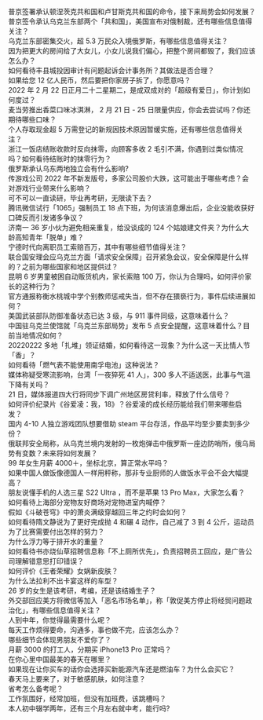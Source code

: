 普京签署承认顿涅茨克共和国和卢甘斯克共和国的命令，接下来局势会如何发展？  
普京签令承认乌克兰东部两个「共和国」，美国宣布对俄制裁，还有哪些信息值得关注？  
乌克兰东部密集交火，超 5.3 万民众入境俄罗斯，有哪些信息值得关注？  
因为把更大的房间给了大女儿，小女儿说我们偏心，把整个房间都毁了，我们应该怎么办？  
如何看待丰县城投因审计有问题起诉会计事务所？其做法是否合理？  
如果给您 12 亿人民币，然后要把你家房子拆了，你愿意吗？  
2022 年 2 月 22 日正月二十二星期二，是成双成对的「超级有爱日」，你计划如何度过？  
麦当劳推出香菜口味冰淇淋， 2 月 21 日 - 25 日限量供应，你会去尝试吗？你还期待哪些口味？  
个人存取现金超 5 万需登记的新规因技术原因暂缓实施，还有哪些信息值得关注？  
浙江一饭店结账收款时反向抹零，向顾客多收 2 毛引不满，你遇到过类似情况吗？如何看待结账时的抹零行为？  
俄罗斯承认乌东两地独立会有什么影响?  
传游戏公司 2022 年不新发版号，多家公司股价大跌，这可能出于哪些考虑？会对游戏行业带来什么影响？  
可不可以一直读研，毕业再考研，无限读下去？  
腾讯微信试行「1065」强制员工 18 点下班，为何该消息爆出后，企业没能收获好口碑反而引发诸多争议？  
济南一 36 岁小伙为避免相亲重复，给没谈成的 124 个姑娘建文件夹？为什么大龄高知青年「脱单」难？  
宁德时代向离职员工索赔百万，其中有哪些细节值得关注？  
联合国安理会应乌克兰方面「请求安全保障」召开紧急会议，安全保障是什么样的？之前为哪些国家和地区提供过？  
昆明 6 岁男童被困自动贩货机内，家长索赔 100 万，你认为合理吗，如何评价家长的这种行为？  
官方通报称衡水桃城中学个别教师惩戒失当，但不存在猥亵行为，事件后续进展如何？  
美国武装部队防御准备状态已达 3 级，与 911 事件同级，这意味着什么？  
中国驻乌克兰使馆就「乌克兰东部局势」发布 5 点安全提醒，这意味着什么？目前当地情况如何？  
20220222 多地「扎堆」领证结婚，如何看待这一现象？为什么这一天比情人节「香」？  
如何看待「燃气表不能使用南孚电池」这种说法？  
媒体称疑受寒流影响，台湾「一夜猝死 41 人」，300 多人不适送医，此事与气温下降有关吗？  
21 日，媒体报道四大行将同步下调广州地区房贷利率，释放了什么信号？  
如何评价纪录片《谷爱凌：我，18》？谷爱凌的成长经历能给我们带来哪些启发？  
国内 4-10 人独立游戏团队想要借助 steam 平台存活，作品平均至少要卖到多少份？  
俄联邦安全局称，从乌克兰境内发射的一枚炮弹击中俄罗斯一座边防哨所，俄乌局势有变数？未来将如何发展？  
99 年女生月薪 4000＋，坐标北京，算正常水平吗？  
如果中国人做饭像德国人一样用秤称，那非专业厨师的人做饭水平会不会大幅提高？  
朋友说懂手机的人选三星 S22 Ultra ，而不是苹果 13 Pro Max，大家怎么看？  
如何看待上海部分宠物友好商场对宠物进室内喊停？  
假如《斗破苍穹》中的萧炎满级穿越回三年之约时会如何？  
如何看待隋文静说为了更好完成抛 4 和碾 4 动作，自己减了 3 到 4 公斤，运动员为了比赛需要付出怎样的努力？  
为什么浮力等于排开水的重量？  
如何看待书亦烧仙草招聘信息称「不上厕所优先」，负责招聘员工回应，是广告公司理解错意思打印错误？  
如何评价《王者荣耀》女娲新皮肤？  
为什么法拉利不出卡宴这样的车型？  
26 岁的女生是该考研，考编，还是该结婚生子？  
外交部回应美方将微信等加入「恶名市场名单」，称「敦促美方停止将经贸问题政治化」，有哪些信息值得关注？  
人到中年，你觉得最需要什么呢？  
每天工作烦得要命，沟通多，事也做不完，应该怎么办？  
哪些细节会体现男朋友不爱你了？  
月薪 3000 的打工人，分期买 iPhone13 Pro 正常吗？  
在你心里中国最美的春天在哪里？  
如果现在让你买车的话你会选择买新能源汽车还是燃油车？为什么会买它？  
春天马上要来了，对于敏感肌肤，如何注意？  
省考怎么备考呢？  
工作氛围好，经常加班，但没有加班费，该跳槽吗？  
本人初中辍学两年，还有三个月左右就中考，能行吗?  
